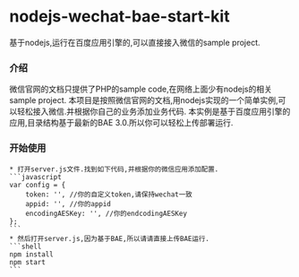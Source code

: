 # nodejs-wechat-bae-start-kit
基于nodejs,运行在百度应用引擎的,可以直接接入微信的sample project.
### 介绍
微信官网的文档只提供了PHP的sample code,在网络上面少有nodejs的相关sample project. 本项目是按照微信官网的文档,用nodejs实现的一个简单实例,可以轻松接入微信.并根据你自己的业务添加业务代码.
本实例是基于百度应用引擎的应用,目录结构基于最新的BAE 3.0.所以你可以轻松上传部署运行.

### 开始使用

	* 打开server.js文件.找到如下代码,并根据你的微信应用添加配置.
	```javascript
	var config = {
	    token: '', //你的自定义token,请保持wechat一致
	    appid: '', //你的appid
	    encodingAESKey: '', //你的endcodingAESKey
	};
	```
	* 然后打开server.js,因为基于BAE,所以请请直接上传BAE运行.
	```shell
	npm install
	npm start
	```